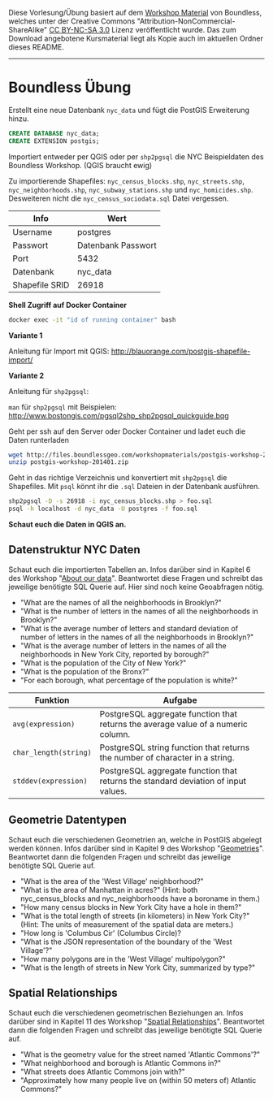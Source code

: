 Diese Vorlesung/Übung basiert auf dem [Workshop Material][workshop] von Boundless, welches unter der Creative Commons "Attribution-NonCommercial-ShareAlike" [CC BY-NC-SA 3.0][license] Lizenz veröffentlicht wurde. Das zum Download angebotene Kursmaterial liegt als Kopie auch im aktuellen Ordner dieses README.

--------------------------------------------------------------------------------

# Boundless Übung

Erstellt eine neue Datenbank `nyc_data` und fügt die PostGIS Erweiterung hinzu.

```sql
CREATE DATABASE nyc_data;
CREATE EXTENSION postgis;
```

Importiert entweder per QGIS oder per `shp2pgsql` die NYC Beispieldaten des Boundless Workshop. (QGIS braucht ewig)

Zu importierende Shapefiles: `nyc_census_blocks.shp`, `nyc_streets.shp`, `nyc_neighborhoods.shp`, `nyc_subway_stations.shp` und `nyc_homicides.shp`. Desweiteren nicht die `nyc_census_sociodata.sql` Datei vergessen.

Info           | Wert
-------------- | ------------------
Username       | postgres
Passwort       | Datenbank Passwort
Port           | 5432
Datenbank      | nyc_data
Shapefile SRID | 26918

**Shell Zugriff auf Docker Container**

```sh
docker exec -it "id of running container" bash
```

**Variante 1**

Anleitung für Import mit QGIS: <http://blauorange.com/postgis-shapefile-import/>

**Variante 2**

Anleitung für `shp2pgsql`:

`man` für `shp2pgsql` mit Beispielen: <http://www.bostongis.com/pgsql2shp_shp2pgsql_quickguide.bqg>

Geht per ssh auf den Server oder Docker Container und ladet euch die Daten runterladen

```sh
wget http://files.boundlessgeo.com/workshopmaterials/postgis-workshop-201401.zip
unzip postgis-workshop-201401.zip
```

Geht in das richtige Verzeichnis und konvertiert mit `shp2pgsql` die Shapefiles. Mit `psql` könnt ihr die `.sql` Dateien in der Datenbank ausführen.

```sh
shp2pgsql -D -s 26918 -i nyc_census_blocks.shp > foo.sql
psql -h localhost -d nyc_data -U postgres -f foo.sql
```

**Schaut euch die Daten in QGIS an.**

## Datenstruktur NYC Daten

Schaut euch die importierten Tabellen an. Infos darüber sind in Kapitel 6 des Workshop "[About our data][data]". Beantwortet diese Fragen und schreibt das jeweilige benötigte SQL Querie auf. Hier sind noch keine Geoabfragen nötig.

- "What are the names of all the neighborhoods in Brooklyn?"
- "What is the number of letters in the names of all the neighborhoods in Brooklyn?"
- "What is the average number of letters and standard deviation of number of letters in the names of all the neighborhoods in Brooklyn?"
- "What is the average number of letters in the names of all the neighborhoods in New York City, reported by borough?"
- "What is the population of the City of New York?"
- "What is the population of the Bronx?"
- "For each borough, what percentage of the population is white?"

Funktion              | Aufgabe
--------------------- | ----------------------------------------------------------------------------------
`avg(expression)`     | PostgreSQL aggregate function that returns the average value of a numeric column.
`char_length(string)` | PostgreSQL string function that returns the number of character in a string.
`stddev(expression)`  | PostgreSQL aggregate function that returns the standard deviation of input values.

## Geometrie Datentypen

Schaut euch die verschiedenen Geometrien an, welche in PostGIS abgelegt werden können. Infos darüber sind in Kapitel 9 des Workshop "[Geometries]". Beantwortet dann die folgenden Fragen und schreibt das jeweilige benötigte SQL Querie auf.

- "What is the area of the 'West Village' neighborhood?"
- "What is the area of Manhattan in acres?" (Hint: both nyc_census_blocks and nyc_neighborhoods have a boroname in them.)
- "How many census blocks in New York City have a hole in them?"
- "What is the total length of streets (in kilometers) in New York City?" (Hint: The units of measurement of the spatial data are meters.)
- "How long is 'Columbus Cir' (Columbus Circle)?
- "What is the JSON representation of the boundary of the 'West Village'?"
- "How many polygons are in the 'West Village' multipolygon?"
- "What is the length of streets in New York City, summarized by type?"

## Spatial Relationships

Schaut euch die verschiedenen geometrischen Beziehungen an. Infos darüber sind in Kapitel 11 des Workshop "[Spatial Relationships][sprel]". Beantwortet dann die folgenden Fragen und schreibt das jeweilige benötigte SQL Querie auf.

- "What is the geometry value for the street named 'Atlantic Commons'?"
- "What neighborhood and borough is Atlantic Commons in?"
- "What streets does Atlantic Commons join with?"
- "Approximately how many people live on (within 50 meters of) Atlantic Commons?"

[data]: http://workshops.boundlessgeo.com/postgis-intro/about_data.html
[geometries]: http://workshops.boundlessgeo.com/postgis-intro/geometries.html
[gjson]: https://en.wikipedia.org/wiki/GeoJSON
[gmlfil]: https://en.wikipedia.org/wiki/Geography_Markup_Language
[gtiffil]: https://en.wikipedia.org/wiki/GeoTIFF
[kmlfil]: https://en.wikipedia.org/wiki/Keyhole_Markup_Language
[license]: https://creativecommons.org/licenses/by-nc-sa/3.0/
[pgref]: http://postgis.net/docs/manual-2.4/reference.html
[shfil]: https://en.wikipedia.org/wiki/Shapefile
[sprel]: http://workshops.boundlessgeo.com/postgis-intro/spatial_relationships.html
[wktfil]: https://en.wikipedia.org/wiki/Well-known_text
[workshop]: http://workshops.boundlessgeo.com/postgis-intro/
